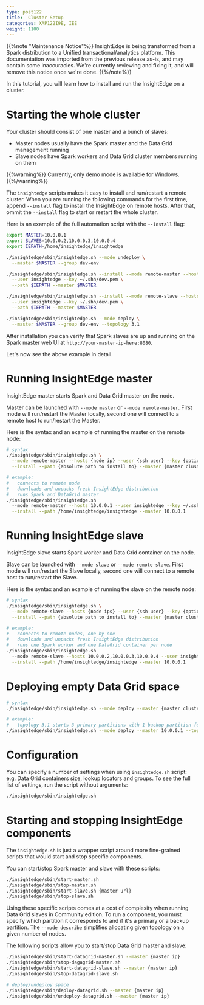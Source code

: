 ```yaml
---
type: post122
title:  Cluster Setup
categories: XAP122I9E, IEE
weight: 1100
---
```


{{%note "Maintenance Notice"%}}
InsightEdge is being transformed from a Spark distribution to a Unified transactional/analytics platform. This documentation was imported from the previous release as-is, and may contain some inaccuracies. We're currently reviewing and fixing it, and will remove this notice once we're done.
{{%/note%}}

In this tutorial, you will learn how to install and run the InsightEdge on a cluster.


# Starting the whole cluster

Your cluster should consist of one master and a bunch of slaves:

* Master nodes usually have the Spark master and the Data Grid management running
* Slave nodes have Spark workers and Data Grid cluster members running on them

{{%warning%}}
Currently, only demo mode is available for Windows.
{{%/warning%}}

The `insightedge` scripts makes it easy to install and run/restart a remote cluster.
When you are running the following commands for the first time, append `--install` flag to install the InsightEdge on remote hosts.
After that, ommit the `--install` flag to start or restart the whole cluster.

Here is an example of the full automation script with the `--install` flag:


```bash
export MASTER=10.0.0.1
export SLAVES=10.0.0.2,10.0.0.3,10.0.0.4
export IEPATH=/home/insightedge/insightedge

./insightedge/sbin/insightedge.sh --mode undeploy \
  --master $MASTER --group dev-env

./insightedge/sbin/insightedge.sh --install --mode remote-master --hosts $MASTER \
  --user insightedge --key ~/.shh/dev.pem \
  --path $IEPATH --master $MASTER

./insightedge/sbin/insightedge.sh --install --mode remote-slave --hosts $SLAVES \
  --user insightedge --key ~/.shh/dev.pem \
  --path $IEPATH --master $MASTER

./insightedge/sbin/insightedge.sh --mode deploy \
  --master $MASTER --group dev-env --topology 3,1
```


After installation you can verify that Spark slaves are up and running on the Spark master web UI at `http://your-master-ip-here:8080`.

Let's now see the above example in detail.


# Running InsightEdge master

InsightEdge master starts Spark and Data Grid master on the node.

Master can be launched with `--mode master` or `--mode remote-master`. First mode will run/restart the Master locally, second one will connect to a remote host to run/restart the Master.

Here is the syntax and an example of running the master on the remote node:

```bash
# syntax
./insightedge/sbin/insightedge.sh \
  --mode remote-master --hosts {node ip} --user {ssh user} --key {optional ssh access key} \
  --install --path {absolute path to install to} --master {master cluster ip}

# example:
#   connects to remote node
#   downloads and unpacks fresh InsightEdge distribution
#   runs Spark and DataGrid master
./insightedge/sbin/insightedge.sh
  --mode remote-master --hosts 10.0.0.1 --user insightedge --key ~/.ssh/dev.pem \
  --install --path /home/insightedge/insightedge --master 10.0.0.1
```


# Running InsightEdge slave

InsightEdge slave starts Spark worker and Data Grid container on the node.

Slave can be launched with `--mode slave` or `--mode remote-slave`. First mode will run/restart the Slave locally, second one will connect to a remote host to run/restart the Slave.

Here is the syntax and an example of running the slave on the remote node:


```bash
# syntax
./insightedge/sbin/insightedge.sh \
  --mode remote-slave --hosts {node ips} --user {ssh user} --key {optional ssh access key} \
  --install --path {absolute path to install to} --master {master cluster ip}

# example:
#   connects to remote nodes, one by one
#   downloads and unpacks fresh InsightEdge distribution
#   runs one Spark worker and one DataGrid container per node
./insightedge/sbin/insightedge.sh
  --mode remote-slave --hosts 10.0.0.2,10.0.0.3,10.0.0.4 --user insightedge --key ~/.ssh/dev.pem \
  --install --path /home/insightedge/insightedge --master 10.0.0.1
```



# Deploying empty Data Grid space



```bash
# syntax
./insightedge/sbin/insightedge.sh --mode deploy --master {master cluster ip}

# example:
#   topology 3,1 starts 3 primary partitions with 1 backup partition for each primary
./insightedge/sbin/insightedge.sh --mode deploy --master 10.0.0.1 --topology 3,1
```




# Configuration

You can specify a number of settings when using `insightedge.sh` script: e.g. Data Grid containers size, lookup locators and groups. To see the full list of settings, run the script without arguments:

```bash
./insightedge/sbin/insightedge.sh
```


# Starting and stopping InsightEdge components

The `insightedge.sh` is just a wrapper script around more fine-grained scripts that would start and stop specific components.

You can start/stop Spark master and slave with these scripts:

```bash
./insightedge/sbin/start-master.sh
./insightedge/sbin/stop-master.sh
./insightedge/sbin/start-slave.sh {master url}
./insightedge/sbin/stop-slave.sh
```

Using these specific scripts comes at a cost of complexity when running Data Grid slaves in Community edition.
To run a component, you must specify which partition it corresponds to and if it's a primary or a backup partition.
The `--mode describe` simplifies allocating given topology on a given number of nodes.

The following scripts allow you to start/stop Data Grid master and slave:


```bash
./insightedge/sbin/start-datagrid-master.sh --master {master ip}
./insightedge/sbin/stop-dagagrid-master.sh
./insightedge/sbin/start-datagrid-slave.sh --master {master ip}
./insightedge/sbin/stop-datagrid-slave.sh

# deploy/undeploy space
./insightedge/sbin/deploy-datagrid.sh --master {master ip}
./insightedge/sbin/undeploy-datagrid.sh --master {master ip}
```

